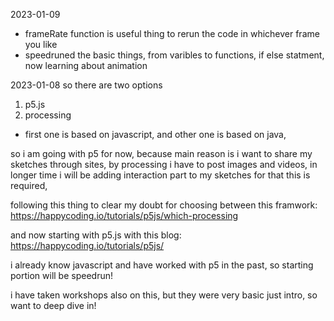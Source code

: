 2023-01-09
- frameRate function is useful thing to rerun the code in whichever frame you like
- speedruned the basic things, from varibles to functions, if else statment, now learning about animation

2023-01-08
so there are two options
1. p5.js
2. processing
- first one is based on javascript, and other one is based on java, 

so i am going with p5 for now, because main reason is i want to share my sketches through sites, by processing i have to post images and videos, in longer time i will be adding interaction part to my sketches for that this is required,

following this thing to clear my doubt for choosing between this framwork:
https://happycoding.io/tutorials/p5js/which-processing

and now starting with p5.js with this blog:
https://happycoding.io/tutorials/p5js/

i already know javascript and have worked with p5 in the past, so starting portion will be speedrun!

i have taken workshops also on this, but they were very basic just intro, so want to deep dive in!